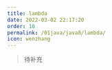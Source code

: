 ```yaml
---
title: lambda
date: 2022-03-02 22:17:20
order: 10
permalink: /01java/java8/lambda/
icon: wenzhang
---
```

> 待补充

